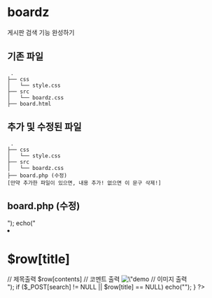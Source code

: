 # boardz
게시판 검색 기능 완성하기

## 기존 파일
```
 .
├── css
│   └── style.css
├── src
│   └── boardz.css
├── board.html
```

## 추가 및 수정된 파일
```
 .
├── css
│   └── style.css
├── src
│   └── boardz.css
├── board.php (수정)
[만약 추가한 파일이 있으면, 내용 추가! 없으면 이 문구 삭제!]
```
## board.php (수정)

<?php
   $connect = mysql_connect("localhost","JYG","yungu");    // MySQL 데이터베이스 연결
   mysql_select_db("jyg_db", $connect);         // DB 선택
   $sql="select image_url, title, contents from boardz where title like '%$_POST[search]%';";  
   $result=mysql_query($sql);               // search값을 테이블에서 찾아 그 레이블행을 가져온다.


   while($row=mysql_fetch_array($result))       
   {
       if ($_POST[search] != NULL || $row[title] != NULL)   // 찾는값을 입력하지 않았을때와 제목이 없는 이미지일 때 열을 바꾼다.
           echo("<ul>");

       echo("                   
           <li>
               <h1>$row[title]</h1>               // 제목출력
               $row[contents]                      // 코멘트 출력
               <img src=$row[image_url] alt=\"demo image\"/>        // 이미지 출력
           </li>        
           ");

       if ($_POST[search] != NULL || $row[title] == NULL)
           echo("</ul>");
   }
?>
